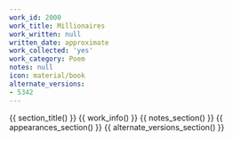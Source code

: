 ```yaml
---
work_id: 2000
work_title: Millionaires
work_written: null
written_date: approximate
work_collected: 'yes'
work_category: Poem
notes: null
icon: material/book
alternate_versions:
- 5342
---
```


{{ section_title() }}
{{ work_info() }}
{{ notes_section() }}
{{ appearances_section() }}
{{ alternate_versions_section() }}